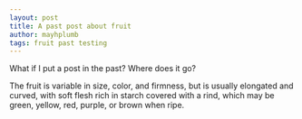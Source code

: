 ```yaml
---
layout: post
title: A past post about fruit
author: mayhplumb
tags: fruit past testing
---
```


What if I put a post in the past? Where does it go?

The fruit is variable in size, color, and firmness, but is usually elongated and curved, with soft flesh rich in starch covered with a rind, which may be green, yellow, red, purple, or brown when ripe.